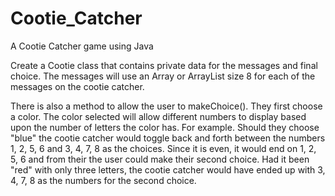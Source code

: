 # Cootie_Catcher
A Cootie Catcher game using Java

Create a Cootie class that contains private data for the messages and final choice.  The messages will use an Array or ArrayList size 8 for each of the messages on the cootie catcher. 

There is also  a method to allow the user to makeChoice().  They first choose a color.  The color selected will allow different numbers to display based upon the number of letters the color has.  For example.  Should they choose "blue" the cootie catcher would toggle back and forth between the numbers 1, 2, 5, 6 and 3, 4, 7, 8 as the choices.  Since it is even, it would end on 1, 2, 5, 6 and from their the user could make their second choice.  Had it been "red" with only three letters, the cootie catcher would have ended up with 3, 4, 7, 8 as the numbers for the second choice.
